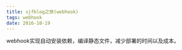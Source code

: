 ```yaml
---
title: sjfblog之旅(webhook)
tags: webhook
date: 2016-10-19
---
```

webhook实现自动安装依赖，编译静态文件，减少部署的时间以及成本。